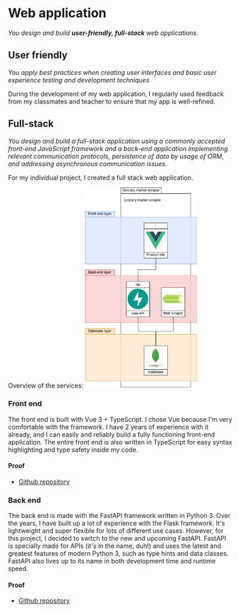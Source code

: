# Web application
*You design and build **user-friendly, full-stack** web applications.*

## User friendly
*You apply best practices when creating user interfaces and basic user experience testing and development techniques*

During the development of my web application, I regularly used feedback from my classmates and teacher to ensure that my app is well-refined.

## Full-stack
*You design and build a full-stack application using a commonly accepted front-end JavaScript framework and a back-end application implementing relevant communication protocols, persistence of data by usage of ORM, and addressing asynchronous communication issues.*

For my individual project, I created a full stack web application.

Overview of the services:
<img src="https://github.com/Spider-Frog/fontys-portfolio-s3/blob/main/ProofLearningOutcomes/Images/arch_grocery-market-scraper.png?raw=true" alt="Overview of the services:" width="50%" height="50%" />

### Front end
The front end is built with Vue 3 + TypeScript. I chose Vue because I'm very comfortable with the framework. I have 2 years of experience with it already, and I can easily and reliably build a fully functioning front-end application. The entire front end is also written in TypeScript for easy syntax highlighting and type safety inside my code.

#### Proof
- [Github repository](https://github.com/S3-Grocery-Market-Scraper/frontend)

### Back end
The back end is made with the FastAPI framework written in Python 3. Over the years, I have built up a lot of experience with the Flask framework. It's lightweight and super flexible for lots of different use cases. However, for this project, I decided to switch to the new and upcoming FastAPI. FastAPI is specially made for APIs (it's in the name, duh!) and uses the latest and greatest features of modern Python 3, such as type hints and data classes. FastAPI also lives up to its name in both development time and runtime speed.

#### Proof
- [Github repository](https://github.com/S3-Grocery-Market-Scraper/backend)
